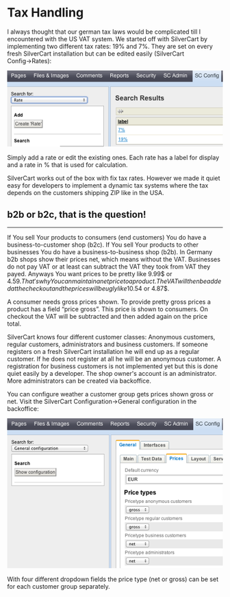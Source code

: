 # Tax Handling


I always thought that our german tax laws would be complicated till I encountered with the US VAT system. We started off with SilverCart by implementing two different tax rates: 19% and 7%. They are set on every fresh SilverCart installation but can be edited easily (SilverCart Config→Rates):

![](_images/configrate_1-2.png)

Simply add a rate or edit the existing ones. Each rate has a label for display and a rate in % that is used for calculation.

SilverCart works out of the box with fix tax rates. However we made it quiet easy for developers to implement a dynamic tax systems where the tax depends on the customers shipping ZIP like in the USA.
## b2b or b2c, that is the question!
- - -

If You sell Your products to consumers (end customers) You do have a business-to-customer shop (b2c). If You sell Your products to other businesses You do have a business-to-business shop (b2b). In Germany b2b shops show their prices net, which means without the VAT. Businesses do not pay VAT or at least can subtract the VAT they took from VAT they payed. Anyways You want prices to be pretty like 9.99$ or 4.59$. That's why You can maintain a net price to a product. The VAT will then be added at the checkout and the prices will be ugly like 10.54$ or 4.87$.

A consumer needs gross prices shown. To provide pretty gross prices a product has a field “price gross”. This price is shown to consumers. On checkout the VAT will be subtracted and then added again on the price total.

SilverCart knows four different customer classes: Anonymous customers, regular customers, administrators and business customers. If someone registers on a fresh SilverCart installation he will end up as a regular customer. If he does not register at all he will be an anonymous customer. A registration for business customers is not implemented yet but this is done quiet easily by a developer. The shop owner's account is an administrator. More administrators can be created via backoffice.

You can configure weather a customer group gets prices shown gross or net. Visit the SilverCart Configuration→General configuration in the backoffice:

![](_images/configprices_1-2.png)

With four different dropdown fields the price type (net or gross) can be set for each customer group separately.
